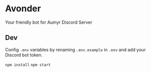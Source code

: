 # Avonder

Your friendly bot for Aumyr Discord Server

## Dev

Config `.env` variables by renaming `.env.example` in `.env` and add your Discord bot token.

`npm install`
`npm start`
